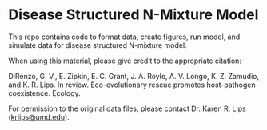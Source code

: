 # Disease Structured N-Mixture Model
This repo contains code to format data, create figures, run model, and simulate data for disease structured N-mixture model.

When using this material, please give credit to the appropriate citation:

DiRenzo, G. V., E. Zipkin, E. C. Grant, J. A. Royle, A. V. Longo, K. Z. Zamudio, and K. R. Lips. In review. Eco-evolutionary rescue promotes host-pathogen coexistence. Ecology.

For permission to the original data files, please contact Dr. Karen R. Lips (krlips@umd.edu).
